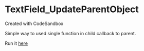 # TextField_UpdateParentObject
Created with CodeSandbox

Simple way to used single function in child callback to parent.

Run it [here](https://codesandbox.io/s/romantic-cache-t67ih?file=/src/App.js)
